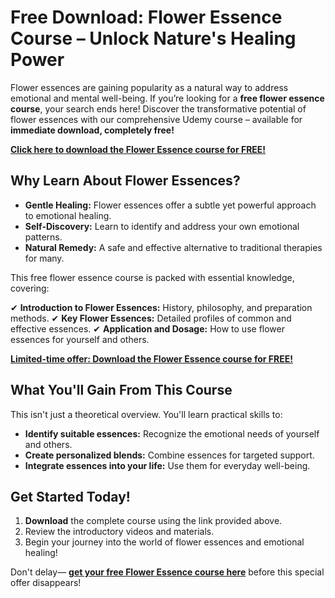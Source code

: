 # Free Download: Flower Essence Course – Unlock Nature's Healing Power

Flower essences are gaining popularity as a natural way to address emotional and mental well-being. If you’re looking for a **free flower essence course**, your search ends here! Discover the transformative potential of flower essences with our comprehensive Udemy course – available for **immediate download, completely free!**

[**Click here to download the Flower Essence course for FREE!**](https://udemywork.com/flower-essence-course)

## Why Learn About Flower Essences?

*   **Gentle Healing:** Flower essences offer a subtle yet powerful approach to emotional healing.
*   **Self-Discovery:** Learn to identify and address your own emotional patterns.
*   **Natural Remedy:** A safe and effective alternative to traditional therapies for many.

This free flower essence course is packed with essential knowledge, covering:

✔ **Introduction to Flower Essences:** History, philosophy, and preparation methods.
✔ **Key Flower Essences:** Detailed profiles of common and effective essences.
✔ **Application and Dosage:** How to use flower essences for yourself and others.

[**Limited-time offer: Download the Flower Essence course for FREE!**](https://udemywork.com/flower-essence-course)

## What You'll Gain From This Course

This isn't just a theoretical overview. You'll learn practical skills to:

*   **Identify suitable essences:** Recognize the emotional needs of yourself and others.
*   **Create personalized blends:** Combine essences for targeted support.
*   **Integrate essences into your life:** Use them for everyday well-being.

## Get Started Today!

1.  **Download** the complete course using the link provided above.
2.  Review the introductory videos and materials.
3.  Begin your journey into the world of flower essences and emotional healing!

Don't delay— **[get your free Flower Essence course here](https://udemywork.com/flower-essence-course)** before this special offer disappears!
